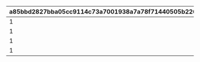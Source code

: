 |a85bbd2827bba05cc9114c73a7001938a7a78f71440505b2266c782555f2c1e4|18038c9ba875e588d013ee1296a22c404aa92fa0fd1ee6d22d06f324b0a54368|a1184567393b2e66600cffd8200458b9bdd930d80e14d27f18752f539a547025|d8c36d798d5f1693905beba3214ed20e5496c2694dce966d04320eae590df3c6|
| --- | --- | --- | --- |
|1|0|-20|802100240|
|1|-80|-20|802100241|
|1|0|-20|802100244|
|1|0|-20|802100245|